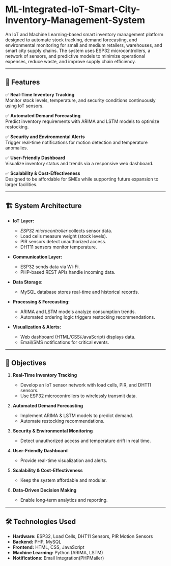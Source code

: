 # ML-Integrated-IoT-Smart-City-Inventory-Management-System


An IoT and Machine Learning-based smart inventory management platform designed to automate stock tracking, demand forecasting, and environmental monitoring for small and medium retailers, warehouses, and smart city supply chains. The system uses ESP32 microcontrollers, a network of sensors, and predictive models to minimize operational expenses, reduce waste, and improve supply chain efficiency.

---

## 🚀 Features

✅ **Real-Time Inventory Tracking**  
Monitor stock levels, temperature, and security conditions continuously using IoT sensors.

✅ **Automated Demand Forecasting**  
Predict inventory requirements with ARIMA and LSTM models to optimize restocking.

✅ **Security and Environmental Alerts**  
Trigger real-time notifications for motion detection and temperature anomalies.

✅ **User-Friendly Dashboard**  
Visualize inventory status and trends via a responsive web dashboard.

✅ **Scalability & Cost-Effectiveness**  
Designed to be affordable for SMEs while supporting future expansion to larger facilities.

---

## 🏗️ System Architecture

- **IoT Layer:**  
  - *ESP32 microcontroller* collects sensor data.
  - Load cells measure weight (stock levels).
  - PIR sensors detect unauthorized access.
  - DHT11 sensors monitor temperature.

- **Communication Layer:**  
  - ESP32 sends data via Wi-Fi.
  - PHP-based REST APIs handle incoming data.

- **Data Storage:**  
  - MySQL database stores real-time and historical records.

- **Processing & Forecasting:**  
  - ARIMA and LSTM models analyze consumption trends.
  - Automated ordering logic triggers restocking recommendations.

- **Visualization & Alerts:**  
  - Web dashboard (HTML/CSS/JavaScript) displays data.
  - Email/SMS notifications for critical events.

---

## 🎯 Objectives

1. **Real-Time Inventory Tracking**
   - Develop an IoT sensor network with load cells, PIR, and DHT11 sensors.
   - Use ESP32 microcontrollers to wirelessly transmit data.

2. **Automated Demand Forecasting**
   - Implement ARIMA & LSTM models to predict demand.
   - Automate restocking recommendations.

3. **Security & Environmental Monitoring**
   - Detect unauthorized access and temperature drift in real time.

4. **User-Friendly Dashboard**
   - Provide real-time visualization and alerts.

5. **Scalability & Cost-Effectiveness**
   - Keep the system affordable and modular.

6. **Data-Driven Decision Making**
   - Enable long-term analytics and reporting.

---

## 🛠️ Technologies Used

- **Hardware:** ESP32, Load Cells, DHT11 Sensors, PIR Motion Sensors
- **Backend:** PHP, MySQL
- **Frontend:** HTML, CSS, JavaScript
- **Machine Learning:** Python (ARIMA, LSTM)
- **Notifications:** Email Integration(PHPMailer)



